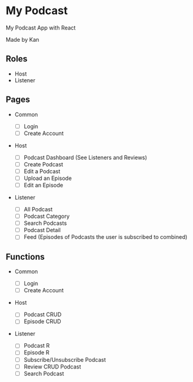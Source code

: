 # My Podcast

My Podcast App with React

Made by Kan

## Roles

- Host
- Listener

## Pages

- Common

  - [ ] Login
  - [ ] Create Account

- Host

  - [ ] Podcast Dashboard (See Listeners and Reviews)
  - [ ] Create Podcast
  - [ ] Edit a Podcast
  - [ ] Upload an Episode
  - [ ] Edit an Episode

- Listener
  - [ ] All Podcast
  - [ ] Podcast Category
  - [ ] Search Podcasts
  - [ ] Podcast Detail
  - [ ] Feed (Episodes of Podcasts the user is subscribed to combined)

## Functions

- Common

  - [ ] Login
  - [ ] Create Account

- Host

  - [ ] Podcast CRUD
  - [ ] Episode CRUD

- Listener
  - [ ] Podcast R
  - [ ] Episode R
  - [ ] Subscribe/Unsubscribe Podcast
  - [ ] Review CRUD Podcast
  - [ ] Search Podcast
